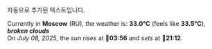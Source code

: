 
자동으로 추가된 텍스트입니다.

<!--START_SECTION:weather:moscow-->
Currently in **Moscow** (RU), the weather is: **33.0°C** (feels like **33.5°C**), ***broken clouds***<br/>
On *July 08, 2025*, the *sun rises* at 🌅**03:56** and *sets* at 🌇**21:12**.
<!--END_SECTION:weather-->

